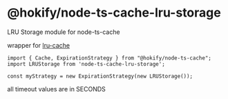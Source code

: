 # @hokify/node-ts-cache-lru-storage

LRU Storage module for node-ts-cache

wrapper for [lru-cache](https://www.npmjs.com/package/lru-cache)

```
import { Cache, ExpirationStrategy } from "@hokify/node-ts-cache";
import LRUStorage from 'node-ts-cache-lru-storage';

const myStrategy = new ExpirationStrategy(new LRUStorage());
```

all timeout values are in SECONDS
